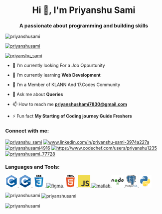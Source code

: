 <h1 align="center">Hi 👋, I'm Priyanshu Sami</h1>
<h3 align="center">A passionate about programming and building skills</h3>

<p align="left"> <img src="https://komarev.com/ghpvc/?username=priyanshusami&label=Profile%20views&color=0e75b6&style=flat" alt="priyanshusami" /> </p>

<p align="left"> <a href="https://github.com/ryo-ma/github-profile-trophy"><img src="https://github-profile-trophy.vercel.app/?username=priyanshusami" alt="priyanshusami" /></a> </p>

<p align="left"> <a href="https://twitter.com/priyanshu_sami" target="blank"><img src="https://img.shields.io/twitter/follow/priyanshu_sami?logo=twitter&style=for-the-badge" alt="priyanshu_sami" /></a> </p>

- 🔭 I’m currently looking For a Job Oppurtunity

- 🌱 I’m currently learning **Web Development**

- 👯 I’m a Member of KLANN And 17.Codes Community

- 💬 Ask me about **Queries**

- 📫 How to reach me **priyanshushami7830@gmail.com**

- ⚡ Fun fact **My Starting of Coding journey Guide Freshers**

<h3 align="left">Connect with me:</h3>
<p align="left">
<a href="https://twitter.com/priyanshu_sami" target="blank"><img align="center" src="https://raw.githubusercontent.com/rahuldkjain/github-profile-readme-generator/master/src/images/icons/Social/twitter.svg" alt="priyanshu_sami" height="30" width="40" /></a>
<a href="https://linkedin.com/in/www.linkedin.com/in/priyanshu-sami-3974a227a" target="blank"><img align="center" src="https://raw.githubusercontent.com/rahuldkjain/github-profile-readme-generator/master/src/images/icons/Social/linked-in-alt.svg" alt="www.linkedin.com/in/priyanshu-sami-3974a227a" height="30" width="40" /></a>
<a href="https://instagram.com/priyanshusami4916" target="blank"><img align="center" src="https://raw.githubusercontent.com/rahuldkjain/github-profile-readme-generator/master/src/images/icons/Social/instagram.svg" alt="priyanshusami4916" height="30" width="40" /></a>
<a href="https://www.codechef.com/users/https://www.codechef.com/users/priyanshu1235" target="blank"><img align="center" src="https://cdn.jsdelivr.net/npm/simple-icons@3.1.0/icons/codechef.svg" alt="https://www.codechef.com/users/priyanshu1235" height="30" width="40" /></a>
<a href="https://discord.gg/priyanshusami_77728" target="blank"><img align="center" src="https://raw.githubusercontent.com/rahuldkjain/github-profile-readme-generator/master/src/images/icons/Social/discord.svg" alt="priyanshusami_77728" height="30" width="40" /></a>
</p>

<h3 align="left">Languages and Tools:</h3>
<p align="left"> <a href="https://www.cprogramming.com/" target="_blank" rel="noreferrer"> <img src="https://raw.githubusercontent.com/devicons/devicon/master/icons/c/c-original.svg" alt="c" width="40" height="40"/> </a> <a href="https://www.w3schools.com/cpp/" target="_blank" rel="noreferrer"> <img src="https://raw.githubusercontent.com/devicons/devicon/master/icons/cplusplus/cplusplus-original.svg" alt="cplusplus" width="40" height="40"/> </a> <a href="https://www.w3schools.com/css/" target="_blank" rel="noreferrer"> <img src="https://raw.githubusercontent.com/devicons/devicon/master/icons/css3/css3-original-wordmark.svg" alt="css3" width="40" height="40"/> </a> <a href="https://www.figma.com/" target="_blank" rel="noreferrer"> <img src="https://www.vectorlogo.zone/logos/figma/figma-icon.svg" alt="figma" width="40" height="40"/> </a> <a href="https://www.w3.org/html/" target="_blank" rel="noreferrer"> <img src="https://raw.githubusercontent.com/devicons/devicon/master/icons/html5/html5-original-wordmark.svg" alt="html5" width="40" height="40"/> </a> <a href="https://developer.mozilla.org/en-US/docs/Web/JavaScript" target="_blank" rel="noreferrer"> <img src="https://raw.githubusercontent.com/devicons/devicon/master/icons/javascript/javascript-original.svg" alt="javascript" width="40" height="40"/> </a> <a href="https://www.mathworks.com/" target="_blank" rel="noreferrer"> <img src="https://upload.wikimedia.org/wikipedia/commons/2/21/Matlab_Logo.png" alt="matlab" width="40" height="40"/> </a> <a href="https://nodejs.org" target="_blank" rel="noreferrer"> <img src="https://raw.githubusercontent.com/devicons/devicon/master/icons/nodejs/nodejs-original-wordmark.svg" alt="nodejs" width="40" height="40"/> </a> <a href="https://www.postgresql.org" target="_blank" rel="noreferrer"> <img src="https://raw.githubusercontent.com/devicons/devicon/master/icons/postgresql/postgresql-original-wordmark.svg" alt="postgresql" width="40" height="40"/> </a> <a href="https://www.python.org" target="_blank" rel="noreferrer"> <img src="https://raw.githubusercontent.com/devicons/devicon/master/icons/python/python-original.svg" alt="python" width="40" height="40"/> </a> </p>

<p><img align="left" src="https://github-readme-stats.vercel.app/api/top-langs?username=priyanshusami&show_icons=true&locale=en&layout=compact" alt="priyanshusami" /></p>

<p>&nbsp;<img align="center" src="https://github-readme-stats.vercel.app/api?username=priyanshusami&show_icons=true&locale=en" alt="priyanshusami" /></p>

<p><img align="center" src="https://github-readme-streak-stats.herokuapp.com/?user=priyanshusami&" alt="priyanshusami" /></p>
